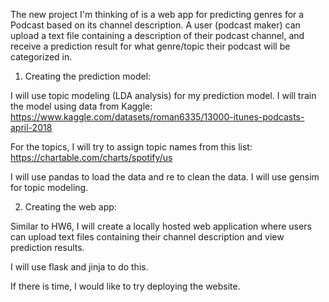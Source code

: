 The new project I'm thinking of is a web app for predicting genres for a Podcast based on its channel description. A user (podcast maker) can upload a text file containing a description of their podcast channel, and receive a prediction result for what genre/topic their podcast will be categorized in.  

1. Creating the prediction model:

I will use topic modeling (LDA analysis) for my prediction model. I will train the model using data from Kaggle: https://www.kaggle.com/datasets/roman6335/13000-itunes-podcasts-april-2018

For the topics, I will try to assign topic names from this list:  https://chartable.com/charts/spotify/us

I will use pandas to load the data and re to clean the data. I will use gensim for topic modeling.

2. Creating the web app:

Similar to HW6, I will create a locally hosted web application where users can upload text files containing their channel description and view prediction results. 

I will use flask and jinja to do this.

If there is time, I would like to try deploying the website.